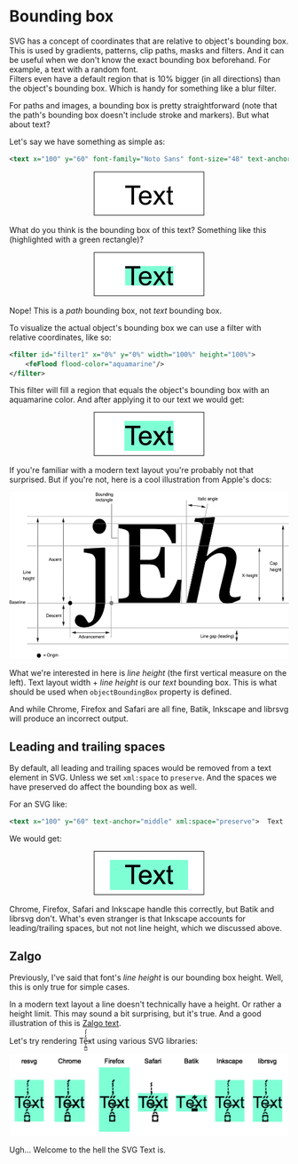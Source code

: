 # Bounding box

SVG has a concept of coordinates that are relative to object's bounding box.
This is used by gradients, patterns, clip paths, masks and filters.
And it can be useful when we don't know the exact bounding box beforehand.
For example, a text with a random font.<br>
Filters even have a default region that is 10% bigger (in all directions)
than the object's bounding box. Which is handy for something like a blur filter.

For paths and images, a bounding box is pretty straightforward
(note that the path's bounding box doesn't include stroke and markers). But what about text?

Let's say we have something as simple as:

```xml
<text x="100" y="60" font-family="Noto Sans" font-size="48" text-anchor="middle">Text</text>
```

<p align="center">
<img src="../images/text-bbox-base.png" width="200"/>
</p>

What do you think is the bounding box of this text?
Something like this (highlighted with a green rectangle)?

<p align="center">
<img src="../images/text-bbox-wrong.png" width="200"/>
</p>

Nope! This is a _path_ bounding box, not _text_ bounding box.

To visualize the actual object's bounding box we can use a filter with relative coordinates,
like so:

```xml
<filter id="filter1" x="0%" y="0%" width="100%" height="100%">
    <feFlood flood-color="aquamarine"/>
</filter>
```

This filter will fill a region that equals the object's bounding box with an aquamarine color.
And after applying it to our text we would get:

<p align="center">
<img src="../images/text-bbox-actual.png" width="200"/>
</p>

If you're familiar with a modern text layout you're probably not that surprised.
But if you're not, here is a cool illustration from Apple's docs:

<!-- src: https://developer.apple.com/library/archive/documentation/TextFonts/Conceptual/CocoaTextArchitecture/Art/glyph_metrics_2x.png -->
<p align="center">
<img src="../images/glyph-metrics.png" height="300"/>
</p>

What we're interested in here is _line height_ (the first vertical measure on the left).
Text layout width + _line height_ is our _text_ bounding box.
This is what should be used when `objectBoundingBox` property is defined.

And while Chrome, Firefox and Safari are all fine,
Batik, Inkscape and librsvg will produce an incorrect output.

## Leading and trailing spaces

By default, all leading and trailing spaces would be removed from a text element in SVG.
Unless we set `xml:space` to `preserve`.
And the spaces we have preserved do affect the bounding box as well.

For an SVG like:

```xml
<text x="100" y="60" text-anchor="middle" xml:space="preserve">  Text  </text>
```

We would get:

<p align="center">
<img src="../images/text-bbox-space-preserve.png" width="200"/>
</p>

Chrome, Firefox, Safari and Inkscape handle this correctly, but Batik and librsvg don't.
What's even stranger is that Inkscape accounts for leading/trailing spaces,
but not not line height, which we discussed above.

## Zalgo

Previously, I've said that font's _line height_ is our bounding box height.
Well, this is only true for simple cases.

In a modern text layout a line doesn't technically have a height. Or rather a height limit.
This may sound a bit surprising, but it's true. And a good illustration of this
is [Zalgo text](https://en.wikipedia.org/wiki/Zalgo_text).

Let's try rendering Te̶̗̯̪̺̋̓̍̾́xt using various SVG libraries:

<p align="center">
<img src="../images/text-bbox-zalgo.png"/>
</p>

Ugh... Welcome to the hell the SVG Text is.

